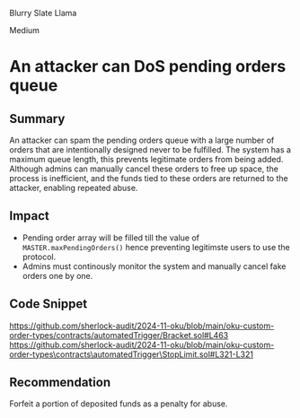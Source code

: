 Blurry Slate Llama

Medium

# An attacker can DoS pending orders queue

## Summary

 An attacker can spam the pending orders queue with a large number of orders that are intentionally designed never to be fulfilled. The system has a maximum queue length, this prevents legitimate orders from being added. Although admins can manually cancel these orders to free up space, the process is inefficient, and the funds tied to these orders are returned to the attacker, enabling repeated abuse.


## Impact

- Pending order array will be filled till the value of `MASTER.maxPendingOrders()` hence preventing legitimste users to use the protocol.
- Admins must continously monitor the system and manually cancel fake orders one by one.


## Code Snippet
https://github.com/sherlock-audit/2024-11-oku/blob/main/oku-custom-order-types/contracts/automatedTrigger/Bracket.sol#L463
https://github.com/sherlock-audit/2024-11-oku/blob/main/oku-custom-order-types\contracts\automatedTrigger\StopLimit.sol#L321-L321

## Recommendation

Forfeit a portion of deposited funds as a penalty for abuse.
